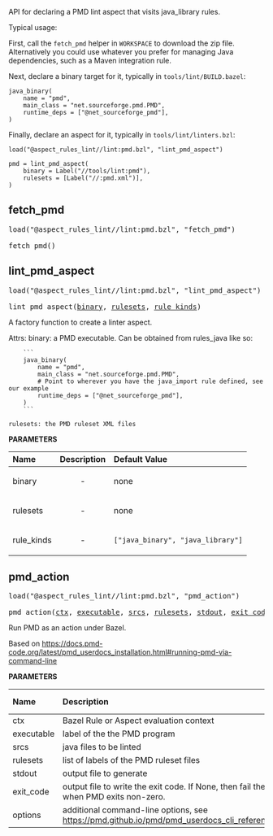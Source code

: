 <!-- Generated with Stardoc: http://skydoc.bazel.build -->

API for declaring a PMD lint aspect that visits java_library rules.

Typical usage:

First, call the `fetch_pmd` helper in `WORKSPACE` to download the zip file.
Alternatively you could use whatever you prefer for managing Java dependencies, such as a Maven integration rule.

Next, declare a binary target for it, typically in `tools/lint/BUILD.bazel`:

```starlark
java_binary(
    name = "pmd",
    main_class = "net.sourceforge.pmd.PMD",
    runtime_deps = ["@net_sourceforge_pmd"],
)
```

Finally, declare an aspect for it, typically in `tools/lint/linters.bzl`:

```starlark
load("@aspect_rules_lint//lint:pmd.bzl", "lint_pmd_aspect")

pmd = lint_pmd_aspect(
    binary = Label("//tools/lint:pmd"),
    rulesets = [Label("//:pmd.xml")],
)
```

<a id="fetch_pmd"></a>

## fetch_pmd

<pre>
load("@aspect_rules_lint//lint:pmd.bzl", "fetch_pmd")

fetch_pmd()
</pre>





<a id="lint_pmd_aspect"></a>

## lint_pmd_aspect

<pre>
load("@aspect_rules_lint//lint:pmd.bzl", "lint_pmd_aspect")

lint_pmd_aspect(<a href="#lint_pmd_aspect-binary">binary</a>, <a href="#lint_pmd_aspect-rulesets">rulesets</a>, <a href="#lint_pmd_aspect-rule_kinds">rule_kinds</a>)
</pre>

A factory function to create a linter aspect.

Attrs:
    binary: a PMD executable. Can be obtained from rules_java like so:

        ```
        java_binary(
            name = "pmd",
            main_class = "net.sourceforge.pmd.PMD",
            # Point to wherever you have the java_import rule defined, see our example
            runtime_deps = ["@net_sourceforge_pmd"],
        )
        ```

    rulesets: the PMD ruleset XML files

**PARAMETERS**


| Name  | Description | Default Value |
| :------------- | :------------- | :------------- |
| <a id="lint_pmd_aspect-binary"></a>binary |  <p align="center"> - </p>   |  none |
| <a id="lint_pmd_aspect-rulesets"></a>rulesets |  <p align="center"> - </p>   |  none |
| <a id="lint_pmd_aspect-rule_kinds"></a>rule_kinds |  <p align="center"> - </p>   |  `["java_binary", "java_library"]` |


<a id="pmd_action"></a>

## pmd_action

<pre>
load("@aspect_rules_lint//lint:pmd.bzl", "pmd_action")

pmd_action(<a href="#pmd_action-ctx">ctx</a>, <a href="#pmd_action-executable">executable</a>, <a href="#pmd_action-srcs">srcs</a>, <a href="#pmd_action-rulesets">rulesets</a>, <a href="#pmd_action-stdout">stdout</a>, <a href="#pmd_action-exit_code">exit_code</a>, <a href="#pmd_action-options">options</a>)
</pre>

Run PMD as an action under Bazel.

Based on https://docs.pmd-code.org/latest/pmd_userdocs_installation.html#running-pmd-via-command-line


**PARAMETERS**


| Name  | Description | Default Value |
| :------------- | :------------- | :------------- |
| <a id="pmd_action-ctx"></a>ctx |  Bazel Rule or Aspect evaluation context   |  none |
| <a id="pmd_action-executable"></a>executable |  label of the the PMD program   |  none |
| <a id="pmd_action-srcs"></a>srcs |  java files to be linted   |  none |
| <a id="pmd_action-rulesets"></a>rulesets |  list of labels of the PMD ruleset files   |  none |
| <a id="pmd_action-stdout"></a>stdout |  output file to generate   |  none |
| <a id="pmd_action-exit_code"></a>exit_code |  output file to write the exit code. If None, then fail the build when PMD exits non-zero.   |  `None` |
| <a id="pmd_action-options"></a>options |  additional command-line options, see https://pmd.github.io/pmd/pmd_userdocs_cli_reference.html   |  `[]` |



